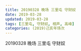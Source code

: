 ```yaml
---
title: 20190328 晚场 三里屯 守财奴
date: 2019-03-28
updated: 2019-03-28
tags: [三里屯, 守财奴, 相声, 高峰]
categories: (2019)己亥年场次
---
```

20190328 晚场 三里屯 守财奴